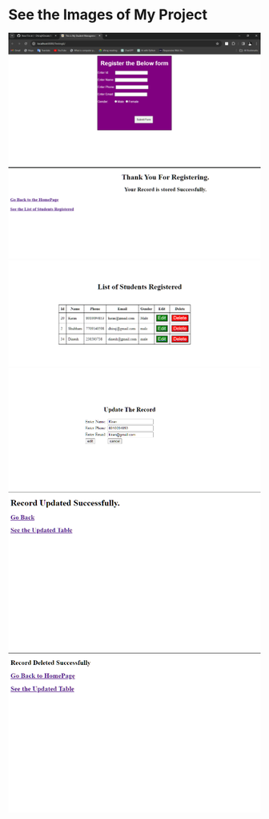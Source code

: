 <h1>See the Images of My Project</h1>
<img src="./homepage.png" alt="not found">
<img src="./SecondPage.png" alt="not found">
<img src="./DisplayTable.png" alt="not found">
<img src="./UpdatePage.png" alt="not found">
<img src="./UpdatePage2.png" alt="not found">
<img src="./DeletePage.png" alt="not found">

